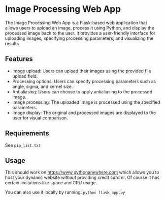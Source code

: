 # Image Processing Web App

The Image Processing Web App is a Flask-based web application that allows users to upload an image, process it using Python, and display the processed image back to the user. It provides a user-friendly interface for uploading images, specifying processing parameters, and visualizing the results.

## Features

- Image upload: Users can upload their images using the provided file upload field.
- Processing options: Users can specify processing parameters such as angle, sigma, and kernel size.
- Antialiasing: Users can choose to apply antialiasing to the processed image.
- Image processing: The uploaded image is processed using the specified parameters.
- Image display: The original and processed images are displayed to the user for visual comparison.

## Requirements

See `pip_list.txt`

## Usage

This should work on https://www.pythonanywhere.com which allows you to host your
dynamic website *without* providing credit card nr. Of course it has certain 
limitations like space and CPU usage.

You can also use it locally by running:
`python flask_app.py` 


